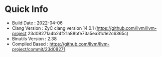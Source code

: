# Quick Info
* Build Date : 2022-04-06
* Clang Version : ZyC clang version 14.0.1 (https://github.com/llvm/llvm-project 23d08271a4b24f21a88bfe73a5ea31c1e2c6365c)
* Binutils Version : 2.38
* Compiled Based : https://github.com/llvm/llvm-project/commit/23d08271

